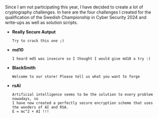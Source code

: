 Since I am not participating this year, I have decided to create a lot of cryptography challenges. In here are the four challenges I created for the qualification of the Swedish Championship in Cyber Security 2024 and write-ups as well as solution scripts.

- **Really Secure Autput**

    ```
    Try to crack this one ;)
    ```

- **md10**

    ```
    I heard md5 was insecure so I thought I would give md10 a try :)
    ```

- **BlackSmith**

    ```
    Welcome to our store! Please tell us what you want to forge
    ```

- **rsAI**

    ```
    Artificial intelligence seems to be the solution to every problem nowadays, so
    I have now created a perfectly secure encryption scheme that uses the wonders of AI and RSA.
    E = mc^2 + AI !!!
    ```
